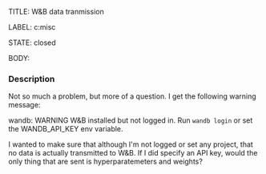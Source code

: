 TITLE:
W&B data tranmission

LABEL:
c:misc

STATE:
closed

BODY:
### Description

Not so much a problem, but more of a question. I get the following warning message:

wandb: WARNING W&B installed but not logged in.  Run `wandb login` or set the WANDB_API_KEY env variable.

I wanted to make sure that although I'm not logged or set any project, that no data is actually transmitted to W&B. If I did specify an API key, would the only thing that are sent is hyperparatemeters and weights?


